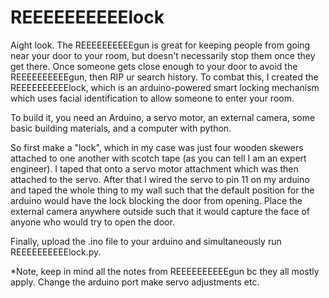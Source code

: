 # REEEEEEEEEElock

Aight look. The REEEEEEEEEEgun is great for keeping people from going near your door to your room, but doesn't necessarily stop them once they get there. Once someone gets close enough to your door to avoid the REEEEEEEEEEgun, then RIP ur search history. To combat this, I created the REEEEEEEEEElock, which is an arduino-powered smart locking mechanism which uses facial identification to allow someone to enter your room. 


To build it, you need an Arduino, a servo motor, an external camera, some basic building materials, and a computer with python. 


So first make a "lock", which in my case was just four wooden skewers attached to one another with scotch tape (as you can tell I am an expert engineer). I taped that onto a servo motor attachment which was then attached to the servo. After that I wired the servo to pin 11 on my arduino and taped the whole thing to my wall such that the default position for the arduino would have the lock blocking the door from opening. Place the external camera anywhere outside such that it would capture the face of anyone who would try to open the door. 


Finally, upload the .ino file to your arduino and simultaneously run REEEEEEEEEElock.py. 


*Note, keep in mind all the notes from REEEEEEEEEEgun bc they all mostly apply. Change the arduino port make servo adjustments etc.


